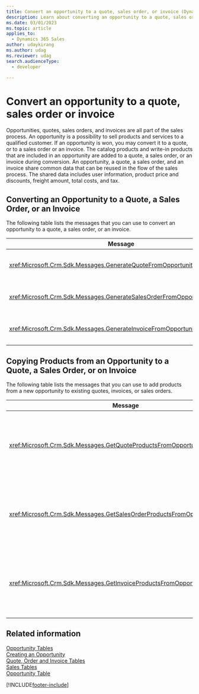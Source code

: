 ```yaml
---
title: Convert an opportunity to a quote, sales order, or invoice (Dynamics 365 Sales)
description: Learn about converting an opportunity to a quote, sales order, or invoice.
ms.date: 03/01/2023
ms.topic: article
applies_to: 
  - Dynamics 365 Sales
author: udaykirang
ms.author: udag
ms.reviewer: udag
search.audienceType: 
  - developer

---
```

# Convert an opportunity to a quote, sales order or invoice

Opportunities, quotes, sales orders, and invoices are all part of the sales process. An opportunity is a possibility to sell products and services to a qualified customer. If an opportunity is won, you may convert it to a quote, or to a sales order or an invoice. The catalog products and write-in products that are included in an opportunity are added to a quote, a sales order, or an invoice during conversion. An opportunity, a quote, a sales order, and an invoice share common data that can be reused in the flow of the sales process. The shared data includes user information, product price and discounts, freight amount, total costs, and tax.  
  
## Converting an Opportunity to a Quote, a Sales Order, or an Invoice  
 The following table lists the messages that you can use to convert an opportunity to a quote, a sales order, or an invoice.  
  
|Message|Description|  
|-------------|-----------------|  
|<xref:Microsoft.Crm.Sdk.Messages.GenerateQuoteFromOpportunityRequest>|Generates a quote from an opportunity.|  
|<xref:Microsoft.Crm.Sdk.Messages.GenerateSalesOrderFromOpportunityRequest>|Generates a sales order from an opportunity.|  
|<xref:Microsoft.Crm.Sdk.Messages.GenerateInvoiceFromOpportunityRequest>|Generates an invoice from an opportunity.|  
  
## Copying Products from an Opportunity to a Quote, a Sales Order, or on Invoice  
 The following table lists the messages that you can use to add products from a new opportunity to existing quotes, invoices, or sales orders.  
  
|Message|Description|  
|-------------|-----------------|  
|<xref:Microsoft.Crm.Sdk.Messages.GetQuoteProductsFromOpportunityRequest>|Retrieves the products from an opportunity and copies them to the specified quote.|  
|<xref:Microsoft.Crm.Sdk.Messages.GetSalesOrderProductsFromOpportunityRequest>|Retrieves the products from an opportunity and copies them to the specified sales order.|  
|<xref:Microsoft.Crm.Sdk.Messages.GetInvoiceProductsFromOpportunityRequest>|Retrieves the products from an opportunity and copies them to the specified invoice.|  
  
## Related information  
 [Opportunity Tables](opportunity-entities.md)   
 [Creating an Opportunity](create-opportunity.md)   
 [Quote, Order and Invoice Tables](quote-order-invoice-entities.md)   
 [Sales Tables](sales-entities-lead-opportunity-competitor-quote-order-invoice.md)   
 [Opportunity Table](entities/opportunity.md)

[!INCLUDE[footer-include](../../includes/footer-banner.md)]
